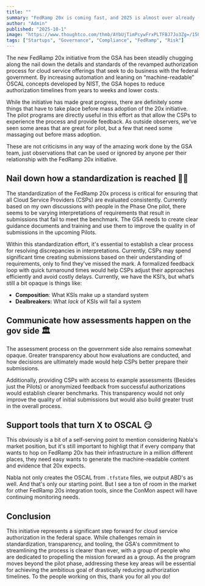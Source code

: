 ```yaml
---
title: ""
summary: "FedRamp 20x is coming fast, and 2025 is almost over already (I know right?). This means 20x is going to be here sooner than many care to admit, with NIST 800-53 being phased out in nearly a year and 1/2. Here's what FedRamp needs to do to make GRC-as-code work seamlessly"
author: "Admin"
published: "2025-10-1"
image: "https://www.thoughtco.com/thmb/AYbUjTimPcywFrxPLTFBJ7Jo3Zg=/1500x0/filters:no_upscale():max_bytes(150000):strip_icc()/Getty_capital_and_capitol-2062515-57b3edb15f9b58b5c23ba3c4.jpg"
tags: ["Startups", "Governance", "Compliance", "FedRamp", "Risk"]
---
```


The new FedRamp 20x initiative from the GSA has been steadily chugging along the nail down the details and standards of the revamped authorization process for cloud service offerings that seek to do business with the federal government. By increasing automation and leaning on “machine-readable” OSCAL concepts developed by NIST, the GSA hopes to reduce authorization timelines from years to weeks and lower costs.

While the initiative has made great progress, there are definitely some things that have to take place before mass adoption of the 20x initiative. The pilot programs are directly useful in this effort as that allow the CSPs to experience the process and provide feedback. As outside observers, we've seen some areas that are great for pilot, but a few that need some massaging out before mass adoption.

These are not criticisms in any way of the amazing work done by the GSA team, just observations that can be used or ignored by anyone per their relationship with the FedRamp 20x initiative.

## Nail down how a standardization is reached 🧑‍⚖️

The standardization of the FedRamp 20x process is critical for ensuring that all Cloud Service Providers (CSPs) are evaluated consistently. Currently based on my own discussions with people in the Phase One pilot, there seems to be varying interpretations of requirements that result in submissions that fail to meet the benchmark. The GSA needs to create clear guidance documents and training and use them to improve the quality in of submissions in the upcoming Pilots. 

Within this standardization effort, it's essential to establish a clear process for resolving discrepancies in interpretations. Currently, CSPs may spend significant time creating submissions based on their understanding of requirements, only to find they've missed the mark. A formalized feedback loop with quick turnaround times would help CSPs adjust their approaches efficiently and avoid costly delays. Currently, we have the KSI’s, but what’s still a bit opaque is things like:

- **Composition**: What KSIs make up a standard system
- **Dealbreakers:** What *lack* of KSIs will fail a system

## Communicate how assessments happen on the gov side 🏛️

The assessment process on the government side also remains somewhat opaque. Greater transparency about how evaluations are conducted, and how decisions are ultimately made would help CSPs better prepare their submissions. 

Additionally, providing CSPs with access to example assessments (Besides just the Pilots) or anonymized feedback from successful authorizations would establish clearer benchmarks. This transparency would not only improve the quality of initial submissions but would also build greater trust in the overall process.

## Support tools that turn X to OSCAL 😏

This obviously is a bit of a self-serving point to mention considering Nabla's market position, but it's still important to highligt that if every company that wants to hop on FedRamp 20x has their infrastructure in a million different places, they need easy wants to generate the machine-readable content and evidence that 20x expects.

Nabla not only creates the OSCAL from `.tfstate` files, we output ABD's as well. And that's only our starting point. But I see a ton of room in the market for other FedRamp 20s integration tools, since the ConMon aspect will have continuing monitoring needs.

## Conclusion

This initiative represents a significant step forward for cloud service authorization in the federal space. While challenges remain in standardization, transparency, and tooling, the GSA's commitment to streamlining the process is clearer than ever, with a group of people who are dedicated to propelling the mission forward as a group. As the program moves beyond the pilot phase, addressing these key areas will be essential for achieving the ambitious goal of drastically reducing authorization timelines. To the people working on this, thank you for all you do!
